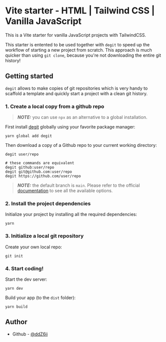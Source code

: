 # Vite starter - HTML | Tailwind CSS | Vanilla JavaScript

This is a Vite starter for vanilla JavaScript projects with TailwindCSS.

This starter is entented to be used together with `degit` to speed up the workflow of starting a new project from scratch. This approach is much quicker than using `git clone`, because you're not downloading the entire git history!

## Getting started

`degit` allows to make copies of git repositories which is very handy to scaffold a template and quickly start a project with a clean git history.

### 1. Create a local copy from a github repo

> **_NOTE:_** you can use `npx` as an alternative to a global installation.

First install [degit](https://github.com/Rich-Harris/degit) globally using your favorite package manager:

```console
yarn global add degit
```

Then download a copy of a Github repo to your current working directory:

```console
degit user/repo

# these commands are equivalent
degit github:user/repo
degit git@github.com:user/repo
degit https://github.com/user/repo
```

> **_NOTE:_** the default branch is `main`. Please refer to the official [documentation](https://github.com/Rich-Harris/degit) to see all the available options.

### 2. Install the project dependencies

Initialize your project by installing all the required dependencies:

```console
yarn
```

### 3. Initialize a local git repository

Create your own local repo:

```console
git init
```

### 4. Start coding!

Start the dev server:

```console
yarn dev
```

Build your app (to the `dist` folder):

```console
yarn build
```

## Author

- Github - [@ddZ6ii](https://github.com/ddZ6ii)
